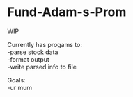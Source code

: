 # Fund-Adam-s-Prom
WIP

Currently has progams to:	
-parse stock data	
-format output  
-write parsed info to file



Goals:	
-ur mum
